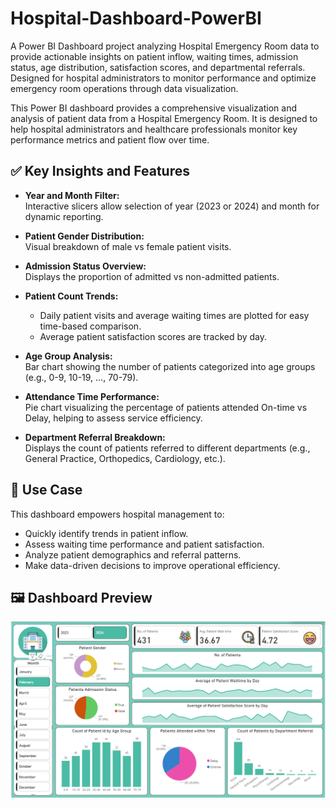 # Hospital-Dashboard-PowerBI
A Power BI Dashboard project analyzing Hospital Emergency Room data to provide actionable insights on patient inflow, waiting times, admission status, age distribution, satisfaction scores, and departmental referrals. Designed for hospital administrators to monitor performance and optimize emergency room operations through data visualization.

This Power BI dashboard provides a comprehensive visualization and analysis of patient data from a Hospital Emergency Room. It is designed to help hospital administrators and healthcare professionals monitor key performance metrics and patient flow over time.

## ✅ Key Insights and Features

- **Year and Month Filter:**  
  Interactive slicers allow selection of year (2023 or 2024) and month for dynamic reporting.
  
- **Patient Gender Distribution:**  
  Visual breakdown of male vs female patient visits.

- **Admission Status Overview:**  
  Displays the proportion of admitted vs non-admitted patients.

- **Patient Count Trends:**  
  - Daily patient visits and average waiting times are plotted for easy time-based comparison.  
  - Average patient satisfaction scores are tracked by day.

- **Age Group Analysis:**  
  Bar chart showing the number of patients categorized into age groups (e.g., 0-9, 10-19, …, 70-79).
  
- **Attendance Time Performance:**  
  Pie chart visualizing the percentage of patients attended On-time vs Delay, helping to assess service efficiency.

- **Department Referral Breakdown:**  
  Displays the count of patients referred to different departments (e.g., General Practice, Orthopedics, Cardiology, etc.).

## 🎯 Use Case

This dashboard empowers hospital management to:
- Quickly identify trends in patient inflow.
- Assess waiting time performance and patient satisfaction.
- Analyze patient demographics and referral patterns.
- Make data-driven decisions to improve operational efficiency.

## 🖼️ Dashboard Preview

![Hospital ER Dashboard Overview](Hospital_Dashboard_Image.png)
